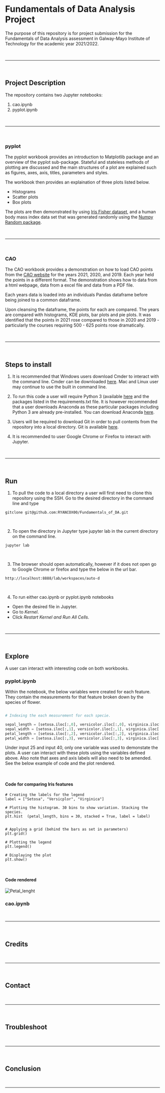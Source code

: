 

# Fundamentals of Data Analysis Project
The purpose of this repository is for project submission for the Fundamentals of Data Analysis assessment in Galway-Mayo Institute of Technology for the academic year 2021/2022. 

<br>

***

<br>

## Project Description
The repository contains two Jupyter notebooks: 
1. cao.ipynb
2. pyplot.ipynb

<br>

***

<br>

### pyplot
The pyplot workbook provides an introduction to Matplotlib package and an overview of the pyplot sub-package.  Stateful and stateless methods of plotting are discussed and the main structures of a plot are explained such as figures, axes, axis, titles, parameters and styles.  

The workbook then provides an explaination of three plots listed below. 

- Histograms
- Scatter plots
- Box plots

The plots are then demonstrated by using [Iris Fisher dataset](https://archive.ics.uci.edu/ml/datasets/iris), and a human body mass index data set that was generated randomly using the [Numpy Random package](https://numpy.org/doc/stable/reference/random/generator.html).

<br>

***

<br>

### CAO

The CAO workbook provides a demonstration on how to load CAO points from the [CAO website](https://www.cao.ie/) for the years 2021, 2020, and 2019.  Each year held the points in a different format.  The demonstration shows how to data from a html webpage, data from a excel file and data from a PDF file. 

Each years data is loaded into an individuals Pandas dataframe before being joined to a common dataframe. 

Upon cleansing the dataframe, the points for each are compared.   The years are compared with histograms, KDE plots, bar plots and pie plots.  It was identified that the points in 2021 rose compared to those in 2020 and 2019 - particularly the courses requiring 500 - 625 points rose dramatically. 

<br>

***

<br>

## Steps to install

1. It is recommended that Windows users download Cmder to interact with the command line. Cmder can be downloaded [here](https://cmder.net/).   Mac and Linux user may continue to use the built in command line. 

2. To run this code a user will require Python 3 (available [here](https://www.python.org/downloads/) and the packages listed in the requirements.txt file.   It is however recommended that a user downloads Anaconda as these particular packages including Python 3 are already pre-installed.  You can download Anaconda [here](https://www.anaconda.com/products/individual).  

3. Users will be required to download Git in order to pull contents from the repository into a local directory. Git is available [here](https://git-scm.com/downloads). 

4.  It is recommended to user Google Chrome or Firefox to interact with Jupyter. 

<br>

***

<br>

## Run
1. To pull the code to a local directory a user will first need to clone this repository using the SSH. Go to the desired directory in the command line and type 

```
gitclone git@github.com:RYANCOX00/Fundamentals_of_DA.git
```

<br>

2. To open the directory in Jupyter type jupyter lab in the current directory on the command line. 

```
jupyter lab
```

<br>

3. The browser should open automatically, however if it does not open go to Google Chrome or firefox and type the below in the url bar.

```
http://localhost:8888/lab/workspaces/auto-d
```

<br>

4. To run either cao.ipynb or pyplot.ipynb notebooks 
- Open the desired file in Jupyter.
- Go to *Kernel*. 
- Click *Restart Kernel and Run All Cells*. 

<br>

***

<br>

## Explore
A user can interact with interesting code on both workbooks. 

### pyplot.ipynb

Within the notebook, the below variables were created for each feature.  They contain the measurements for that feature broken down by the species of flower. 

```python

# Indexing the each measurement for each specie. 

sepal_length = [setosa.iloc[:,0], versicolor.iloc[:,0], virginica.iloc[:,0]]
sepal_width = [setosa.iloc[:,1], versicolor.iloc[:,1], virginica.iloc[:,1]]
petal_length = [setosa.iloc[:,2], versicolor.iloc[:,2], virginica.iloc[:,2]]
petal_width = [setosa.iloc[:,3], versicolor.iloc[:,3], virginica.iloc[:,3]]
```

Under input 25 and input 40, only one variable was used to demonstate the plots.  A user can interact with these plots using the variables defined above.  Also note that axes and axis labels will also need to be amended.  See the below example of code and the plot rendered. 

<br>

#### Code for comparing Iris features
```
# Creating the labels for the legend
label = ["Setosa", "Versicplor", "Virginica"]

# Plotting the histogram. 30 bins to show variation. Stacking the species. 
plt.hist  (petal_length, bins = 30, stacked = True, label = label)


# Applying a grid (behind the bars as set in parameters)
plt.grid()

# Plotting the legend
plt.legend()

# Displaying the plot
plt.show()
```

<br>

#### Code rendered
![Petal_lenght](data\Petal_Lenght.png)


### cao.ipynb




<br>

***

<br>

## Credits

<br>

***

<br>

## Contact

<br>

***

<br>

## Troubleshoot

<br>

***

<br>

## Conclusion

<br>

***